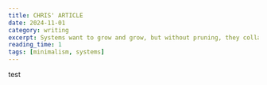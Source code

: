 ```yaml
---
title: CHRIS' ARTICLE
date: 2024-11-01
category: writing
excerpt: Systems want to grow and grow, but without pruning, they collapse. Slowly, then spectacularly...
reading_time: 1
tags: [minimalism, systems]
---
```


test

